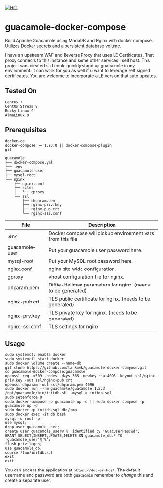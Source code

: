 [![Hits](https://hits.seeyoufarm.com/api/count/incr/badge.svg?url=https%3A%2F%2Fgithub.com%2Ftankmek%2Fguacamole-docker-compose&count_bg=%2379C83D&title_bg=%23555555&icon=&icon_color=%233A57E7&title=hits&edge_flat=false)](https://hits.seeyoufarm.com)

# guacamole-docker-compose
Build Apache Guacamole using MariaDB and Nginx with docker compose. Utilizes Docker secrets and a persistent database volume.

I have an upstream WAF and Reverse Proxy that uses LE Certificates. That proxy connects to this instance and some other services I self host. This project was created so I could quickly stand up guacamole in my environment. It can work for you as well if u want to leverage self signed certificates. You are welcome to incorporate a LE version that auto updates.

## Tested On
`CentOS 7`  
`CentOS Stream 8`  
`Rocky Linux 9`  
`AlmaLinux 9`  

## Prerequisites

`docker-ce`  
`docker-compose >= 1.23.0 || docker-compose-plugin`  
`git`

```
guacamole
├── docker-compose.yml
├── .env
├── guacamole-user
├── mysql-root
└── nginx
    ├── nginx.conf
    ├── sites
    │   └── gproxy
    └── ssl
        ├── dhparam.pem
        ├── nginx-priv.key
        ├── nginx-pub.crt
        └── nginx-ssl.conf

```
| File | Description |
| --- | --- |
| .env | Docker compose will pickup environment vars from this file |
| guacamole-user | Put your guacamole user password here. |
| mysql-root | Put your MySQL root password here. |
| nginx.conf |nginx site wide configuration. |
| gproxy | vhost configuration file for nginx. |
| dhparam.pem | Diffie-Hellman parameters for nginx. (needs to be generated) |
| nginx-pub.crt | TLS public certificate for nginx. (needs to be generated) |
| nginx-prv.key | TLS private key for nginx. (needs to be generated) |
| nginx-ssl.conf | TLS settings for nginx |


## Usage

```
sudo systemctl enable docker
sudo systemctl start docker 
sudo docker volume create --name=db
git clone https://github.com/tankmek/guacamole-docker-compose.git
cd guacamole-docker-compose/guacamole
openssl req -x509 -nodes -days 365 -newkey rsa:4096 -keyout ssl/nginx-priv.key -out ssl/nginx-pub.crt
openssl dhparam -out ssl/dhparam.pem 4096
sudo docker run --rm guacamole/guacamole:1.5.3 /opt/guacamole/bin/initdb.sh --mysql > initdb.sql
sudo setenforce 0
sudo docker-compose -p guacamole up -d || sudo docker compose -p guacamole up -d
sudo docker cp initdb.sql db:/tmp
sudo docker exec -it db bash
mysql -u root -p
use mysql;
drop user guacamole_user;
create user guacamole_user@'%' identified by 'GuacUserPasswd';
GRANT SELECT,INSERT,UPDATE,DELETE ON guacamole_db.* TO 'guacamole_user'@'%'; 
flush privileges;
use guacamole_db;
source /tmp/initdb.sql
exit
exit
```

You can access the application at `https://docker-host`. The default username and password are both `guacadmin` remember to _change_ this and create a separate user.
